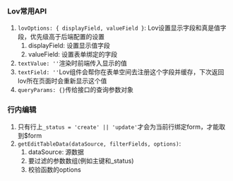 ### Lov常用API
1. `lovOptions: { displayField, valueField }`: Lov设置显示字段和真是值字段，优先级高于后端配置的设置
   1. displayField: 设置显示值字段
   2. valueField: 设置表单绑定的字段
2. `textValue: ''`渲染时前端传入显示的值
3. `textField: ''`Lov组件会帮你在表单空间去注册这个字段并缓存，下次返回lov所在页面时会重新显示这个值
4. `queryParams: {}`传给接口的查询参数对象

### 行内编辑
1. 只有行上`_status = 'create' || 'update'`才会为当前行绑定form，才能取到$form
1. `getEditTableData(dataSource, filterFields, options)`: 
   1. dataSource: 源数据
   2. 要过滤的参数数组(例如主键和_status)
   3. 校验函数的options